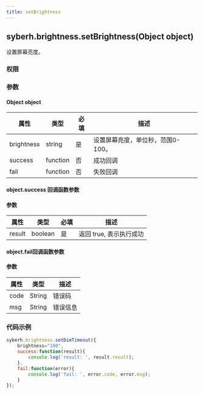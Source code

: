 ```yaml
---
title: setBrightness
---
```


## syberh.brightness.setBrightness(Object object)

设置屏幕亮度。

### 权限


### 参数

#### Object object

| 属性    | 类型     | 必填 | 描述                                                         |
| ------- | -------- | -------- | ------------------------------------------------------------ |
| brightness | string   | 是       | 设置屏幕亮度，单位秒，范围0-100。                                    |
| success | function | 否       | 成功回调                                       |
| fail    | function | 否       | 失败回调                                       |


#### object.success 回调函数参数
#### 参数
| 属性   | 类型    | 必填 | 描述                    |
| ------ | ------- | ---- | ----------------------- |
| result | boolean | 是   | 返回 true, 表示执行成功 |

#### object.fail回调函数参数
#### 参数
| 属性 | 类型   | 描述     |
| ---- | ------ | -------- |
| code | String | 错误码   |
| msg  | String | 错误信息 |


### 代码示例
```js
syberh.brightness.setDimTimeout({
    brightness="100",
	success:function(result){
        console.log('result: ', result.result);
    },
    fail:function(error){
        console.log('fail: ', error.code, error.msg);
    }
});
```